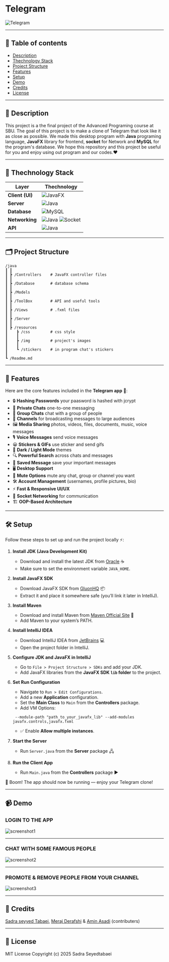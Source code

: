 # Telegram

![Telegram](src/resources/img/loginStarter.jpg)

---

## 📂 Table of contents

- [Description](#description)
- [Thechnology Stack](#thechnology-stack)
- [Project Structure](#project-structure)
- [Features](#features)
- [Setup](#setup)
- [Demo](#demo)
- [Credits](#credits)
- [License](#license)

---

## 💬 Description

This project is a the final project of the Advanced Programing course at SBU. The goal of this project is to make a clone of Telegram that look like it as close as possible. We made this desktop program with **Java** programing language, **JavaFX** library for frontend, **socket** for Network and **MySQL** for the program's database. We hope this repository and this project be useful for you and enjoy using out program and our codes.❤️

---

## 🧰 Thechnology Stack

| Layer          | Thechnology                                                                                                                                              |
|----------------|----------------------------------------------------------------------------------------------------------------------------------------------------------|
|**Client (UI)** |![JavaFX](https://img.shields.io/badge/JavaFX-0078D7?style=for-the-badge&logo=java)                                                                       |
|**Server**      |![Java](https://img.shields.io/badge/Java-ED8B00?style=for-the-badge&logo=java)                                                                           |
|**Database**    |![MySQL](https://img.shields.io/badge/MySQL-4479A1?style=for-the-badge&logo=mysql&logoColor=white)                                                        |
|**Networking**  |![Java](https://img.shields.io/badge/Java-ED8B00?style=for-the-badge&logo=java) ![Socket](https://img.shields.io/badge/Sockets-0A74DA?style=for-the-badge)|
|**API**         |![Java](https://img.shields.io/badge/Java-ED8B00?style=for-the-badge&logo=java)                                                                           |

---

## 🗂️ Project Structure

```
/java
┃ ┃
┃ ┣ /Controllers    # JavaFX controller files
┃ ┃
┃ ┣ /Database       # database schema
┃ ┃
┃ ┣ /Models
┃ ┃
┃ ┣ /ToolBox        # API and useful tools
┃ ┃
┃ ┣ /Views          # .fxml files
┃ ┃
┃ ┣ /Server
┃ ┃
┃ ┣ /resources
┃    ┣ /css         # css style
┃    ┃
┃    ┣ /img         # project's images
┃    ┃
┃    ┗ /stickers    # in program chat's stickers
┃
┗ /Readme.md
```

---

## 🚀 Features

Here are the core features included in the **Telegram app** 📨:

- 🔒 **Hashing Passwords** your paasword is hashed with jcrypt
- 💬 **Private Chats** one-to-one messaging
- 👥 **Group Chats** chat with a group of people  
- 📢 **Channels** for broadcasting messages to large audiences  
- 🖼️ **Media Sharing** photos, videos, files, documents, music, voice messages
- 🎙️ **Voice Messages**  send voice messages
- 😀 **Stickers & GIFs**  use sticker and send gifs
- 🌙 **Dark / Light Mode** themes  
- 🔍 **Powerful Search** across chats and messages  
- 📂 **Saved Message** save your important messages
- 🖥️ **Desktop Support**  
- 🔔 **Mute Options**  mute any chat, group or channel you want
- 🛠️ **Account Management** (usernames, profile pictures, bio)  
- ⚡ **Fast & Responsive UI/UX**  
- 📡 **Socket Networking** for communication  
- 🏗️ **OOP-Based Architecture**

---

## 🛠️ Setup

Follow these steps to set up and run the project locally ⚡:

1. **Install JDK (Java Development Kit)**  
   - Download and install the latest JDK from [Oracle](https://www.oracle.com/java/technologies/javase-downloads.html) ☕  
   - Make sure to set the environment variable `JAVA_HOME`.  

2. **Install JavaFX SDK**  
   - Download JavaFX SDK from [GluonHQ](https://gluonhq.com/products/javafx/) 📦  
   - Extract it and place it somewhere safe (you’ll link it later in IntelliJ).  

3. **Install Maven**  
   - Download and install Maven from [Maven Official Site](https://maven.apache.org/download.cgi) 📑  
   - Add Maven to your system’s PATH.  

4. **Install IntelliJ IDEA**  
   - Download IntelliJ IDEA from [JetBrains](https://www.jetbrains.com/idea/download/) 💻  
   - Open the project folder in IntelliJ.  

5. **Configure JDK and JavaFX in IntelliJ**  
   - Go to `File > Project Structure > SDKs` and add your JDK.  
   - Add JavaFX libraries from the **JavaFX SDK `lib` folder** to the project.  

6. **Set Run Configuration**  
   - Navigate to `Run > Edit Configurations`.  
   - Add a new **Application** configuration.  
   - Set the **Main Class** to `Main` from the **Controllers** package.  
   - Add VM Options:
    ```
     --module-path "path_to_your_javafx_lib" --add-modules javafx.controls,javafx.fxml
    ```  
   - ✅ Enable **Allow multiple instances**.  

7. **Start the Server**  
   - Run `Server.java` from the **Server** package 🖧  

8. **Run the Client App**  
   - Run `Main.java` from the **Controllers** package ▶️  

🎉 Boom! The app should now be running — enjoy your Telegram clone!

---

## 📹 Demo

### LOGIN TO THE APP

![screenshot1](src/resources/img/screenshot1.png)

---

### CHAT WITH SOME FAMOUS PEOPLE

![screenshot2](src/resources/img/screenshot2.png)

---

### PROMOTE & REMOVE PEOPLE FROM YOUR CHANNEL

![screenshot3](src/resources/img/screenshot3.png)

---

## 🤝 Credits

[Sadra seyyed Tabaei](https://github.com/sadra3st), [Meraj Derafshi](https://github.com/MerajDerafshi) & [Amin Asadi](https://github.com/yoaminoo) (contributers)

---

## 📄 License

MIT License
Copyright (c) 2025 Sadra Seyedtabaei
